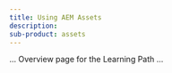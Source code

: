 ```yaml
---
title: Using AEM Assets
description: 
sub-product: assets
---
```


... Overview page for the Learning Path ...
